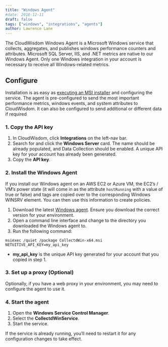 ```yaml
---
title: "Windows Agent"
#date: 2018-12-11
draft: false
tags: ["windows", "integrations", "agents"]
author: Lawrence Lane
---
```


The CloudWisdom Windows Agent is a Microsoft Windows service that collects, aggregates, and publishes windows performance counters and attributes. Microsoft SQL Server, IIS, and .NET metrics are native to our Windows Agent. Only one Windows integration in your account is necessary to receive all Windows-related metrics.

## Configure
Installation is as easy as [executing an MSI installer](https://repos.app.netuitive.com/windows-agent/index.html) and configuring the service. The agent is pre-configured to send the most important performance metrics, windows events, and system attributes to CloudWisdom. It can also be configured to send additional or different data if required

### 1. Copy the API key
1. In CloudWisdom, click **Integrations** on the left-nav bar.
2. Search for and click the **Windows Server** card. The name should be already populated, and Data Collection should be enabled. A unique API key for your account has already been generated.
3. Copy the **API key**.

### 2. Install the Windows Agent
If you install our Windows agent on an AWS EC2 or Azure VM, the EC2’s / VM’s power state (it will come in as the attribute `hostRunning` with a value of true or false) and tags are copied over to the corresponding Windows WINSRV element. You can then use this information to create policies.

1. Download the latest [Windows agent](https://repos.app.netuitive.com/windows-agent/index.html). Ensure you download the correct version for your environment.
2. Open a command line interface and change to the directory you downloaded the Windows agent to.
3. Run the following command:

```
msiexec /quiet /package CollectdWin-x64.msi NETUITIVE_API_KEY=my_api_key
```
- **my_api_key** is the unique API key generated for your account that you copied in step 1.

### 3. Set up a proxy (Optional)
Optionally, if you have a web proxy in your environment, you may need to configure the agent to use it.

### 4. Start the agent
1. Open the **Windows Service Control Manager**.
2. Select the **CollectdWinService**.
3. Start the service.

If the service is already running, you’ll need to restart it for any configuration changes to take effect.
